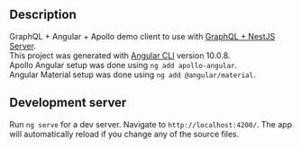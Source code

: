 ## Description

GraphQL + Angular + Apollo demo client to use with [GraphQL + NestJS Server](https://github.com/jose-barata/graphql-nestjs-server).<br>
This project was generated with [Angular CLI](https://github.com/angular/angular-cli) version 10.0.8.<br>
Apollo Angular setup was done using `ng add apollo-angular`.<br>
Angular Material setup was done using `ng add @angular/material`.

## Development server

Run `ng serve` for a dev server. Navigate to `http://localhost:4200/`. The app will automatically reload if you change any of the source files.

